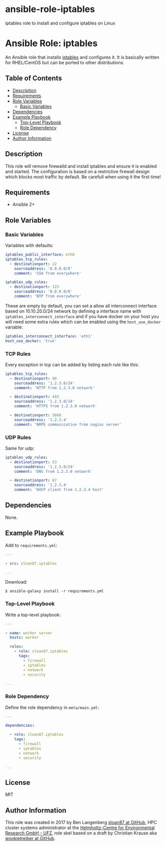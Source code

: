 # ansible-role-iptables
iptables role to install and configure iptables on Linux

Ansible Role: iptables
=====================

An Ansible role that installs [iptables][] and configures it. It is basically written for RHEL/CentOS but can be ported to other distributions. 

Table of Contents
-----------------

<!-- toc -->

- [Description](#description)
- [Requirements](#requirements)
- [Role Variables](#role-variables)
  * [Basic Variables](#basic-variables)
- [Dependencies](#dependencies)
- [Example Playbook](#example-playbook)
  * [Top-Level Playbook](#top-level-playbook)
  * [Role Dependency](#role-dependency)
- [License](#license)
- [Author Information](#author-information)

<!-- tocstop -->

Description
-----------

This role will remove firewalld and install iptables and ensure it is enabled and started. The configuration is based on a restrictive firewall design which blocks most traffic by default. Be carefull when using it the first time!

Requirements
------------

- Ansible 2+

Role Variables
--------------

### Basic Variables

Variables with defaults:

```yml
iptables_public_interface: eth0
iptables_tcp_rules:
  - destinationport: 22
    sourceaddress: '0.0.0.0/0'
    comment: 'SSH from everywhere'

iptables_udp_rules:
  - destinationport: 123
    sourceaddress: '0.0.0.0/0'
    comment: 'NTP from everywhere'

```

These are empty by default, you can set a allow all interconnect interface based on 10.10.20.0/24 network by defining a interface name with `iptables_interconnect_interface` and if you have docker on your host you will need some extra rules which can be enabled using the `host_use_docker` variable:

```yml
iptables_interconnect_interface: 'eth1'
host_use_docker: 'true'
```

### TCP Rules

Every exception in tcp can be added by listing each rule like this:

```yml
iptables_tcp_rules:
  - destinationport: 80
    sourceaddress: '1.2.3.0/24'
    comment: 'HTTP from 1.2.3.0 network'

  - destinationport: 443
    sourceaddress: '1.2.3.0/24'
    comment: 'HTTPS from 1.2.3.0 network'

  - destinationport: 5666
    sourceaddress: '1.2.3.4'
    comment: 'NRPE communication from nagios server'


```

### UDP Rules

Same for udp:

```yml
iptables_udp_rules:
  - destinationport: 53
    sourceaddress: '1.2.3.0/24'
    comment: 'DNS from 1.2.3.0 network'

  - destinationport: 67
    sourceaddress: '1.2.3.4'
    comment: 'DHCP client from 1.2.3.4 host'

```

Dependencies
------------

None.

Example Playbook
----------------

Add to `requirements.yml`:

```yml
---

- src: sloan87.iptables

...
```

Download:

```console
$ ansible-galaxy install -r requirements.yml
```

### Top-Level Playbook

Write a top-level playbook:

```yml
---

- name: worker server
  hosts: worker

  roles:
    - role: sloan87.iptables
      tags:
        - firewall
        - iptables
        - network
        - security

...
```

### Role Dependency

Define the role dependency in `meta/main.yml`:

```yml
---

dependencies:

  - role: sloan87.iptables
    tags:
      - firewall
      - iptables
      - network
      - security

...
```

License
-------

MIT

Author Information
------------------

This role was created in 2017 by Ben Langenberg [sloan87 at GitHub][sloan87], HPC cluster systems administrator at the [Helmholtz-Centre for Environmental Research GmbH - UFZ][ufz], role skel based on a draft by Christian Krause aka [wookietreiber at GitHub][wookietreiber].


[ufz]: https://www.ufz.de
[sloan87]: https://github.com/sloan87
[wookietreiber]: https://github.com/wookietreiber
[iptables]: http://www.netfilter.org/projects/iptables/index.html
